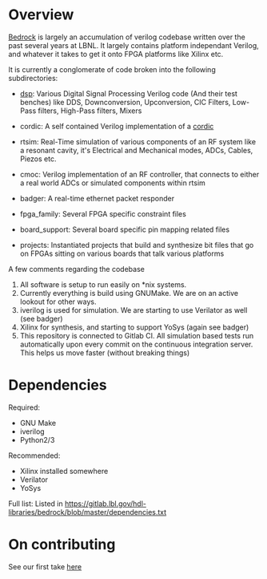 Overview
========

[Bedrock](https://gitlab.lbl.gov/hdl-libraries/bedrock/) is largely an accumulation
of verilog codebase written over the past several years at LBNL. It largely contains
platform independant Verilog, and whatever it takes to get it onto FPGA platforms like Xilinx etc.

It is currently a conglomerate of code broken into the following subdirectories:

* [dsp](Bedrock/dsp): Various Digital Signal Processing Verilog code
(And their test benches) like DDS, Downconversion, Upconversion, CIC Filters,
Low-Pass filters, High-Pass filters, Mixers
 
* cordic: A self contained Verilog implementation of a
[cordic](https://en.wikipedia.org/wiki/CORDIC)

* rtsim: Real-Time simulation of various components of an RF system like a
resonant cavity, it's Electrical and Mechanical modes, ADCs, Cables, Piezos etc.

* cmoc: Verilog implementation of an RF controller, that connects to either a
real world ADCs or simulated components within rtsim

* badger: A real-time ethernet packet responder

* fpga_family: Several FPGA specific constraint files 

* board_support: Several board specific pin mapping related files

* projects: Instantiated projects that build and synthesize bit files that go on
FPGAs sitting on various boards that talk various platforms


A few comments regarding the codebase

1. All software is setup to run easily on *nix systems.
2. Currently everything is build using GNUMake. We are on an active lookout for
other ways.
3. iverilog is used for simulation. We are starting to use Verilator as well
(see badger)
4. Xilinx for synthesis, and starting to support YoSys (again see badger)
5. This repository is connected to Gitlab CI. All simulation based tests run
automatically upon every commit on the continuous integration server. This helps
us move faster (without breaking things)


Dependencies
============

Required:
*  GNU Make
*  iverilog
*  Python2/3

Recommended:
*  Xilinx installed somewhere
*  Verilator
*  YoSys

Full list: Listed in https://gitlab.lbl.gov/hdl-libraries/bedrock/blob/master/dependencies.txt

On contributing
===============
See our first take [here](https://gitlab.lbl.gov/hdl-libraries/contributing-guidelines)
